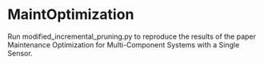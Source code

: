 # MaintOptimization

Run modified_incremental_pruning.py to reproduce the results of the paper Maintenance Optimization for Multi-Component Systems with a Single Sensor.

